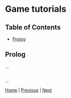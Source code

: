 # Game tutorials

## Table of Contents

- [Prolog](#prolog)

## Prolog

...

##

...

[Home](https://github.com/Lupin3000/ESP) | [Previous](./014_sensor_tutorials.md) | [Next]()

